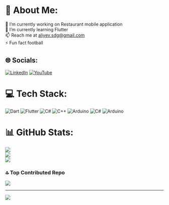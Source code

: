 # 💫 About Me:
🔭 I’m currently working on Restaurant mobile application<br>🌱 I’m currently learning Flutter<br>📫 Reach me at aliyev.sdg@gmail.com<br>⚡ Fun fact football


## 🌐 Socials:
[![LinkedIn](https://img.shields.io/badge/LinkedIn-%230077B5.svg?logo=linkedin&logoColor=white)](https://linkedin.com/in/www.linkedin.com/in/sadig-aliyev-sdg) [![YouTube](https://img.shields.io/badge/YouTube-%23FF0000.svg?logo=YouTube&logoColor=white)](https://youtube.com/@https://www.youtube.com/@arduino_with_sadig) 

# 💻 Tech Stack:
![Dart](https://img.shields.io/badge/dart-%230175C2.svg?style=flat&logo=dart&logoColor=white) ![Flutter](https://img.shields.io/badge/Flutter-%2302569B.svg?style=flat&logo=Flutter&logoColor=white) ![C#](https://img.shields.io/badge/c%23-%23239120.svg?style=flat&logo=csharp&logoColor=white) ![C++](https://img.shields.io/badge/c++-%2300599C.svg?style=flat&logo=c%2B%2B&logoColor=white) ![Arduino](https://img.shields.io/badge/-Arduino-00979D?style=flat&logo=Arduino&logoColor=white) ![C#](https://img.shields.io/badge/c%23-%23239120.svg?style=flat&logo=csharp&logoColor=white) ![Arduino](https://img.shields.io/badge/-Arduino-00979D?style=flat&logo=Arduino&logoColor=white)
# 📊 GitHub Stats:
![](https://github-readme-stats.vercel.app/api?username=sadiqaliyev01&theme=dracula&hide_border=false&include_all_commits=false&count_private=false)<br/>
![](https://github-readme-streak-stats.herokuapp.com/?user=sadiqaliyev01&theme=dracula&hide_border=false)<br/>
![](https://github-readme-stats.vercel.app/api/top-langs/?username=sadiqaliyev01&theme=dracula&hide_border=false&include_all_commits=false&count_private=false&layout=compact)

### 🔝 Top Contributed Repo
![](https://github-contributor-stats.vercel.app/api?username=sadiqaliyev01&limit=5&theme=tokyonight&combine_all_yearly_contributions=true)

---
[![](https://visitcount.itsvg.in/api?id=sadiqaliyev01&icon=0&color=0)](https://visitcount.itsvg.in)

<!-- Proudly created with GPRM ( https://gprm.itsvg.in ) -->
